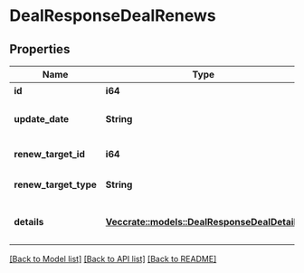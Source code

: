 # DealResponseDealRenews

## Properties

Name | Type | Description | Notes
------------ | ------------- | ------------- | -------------
**id** | **i64** | +更新行ID | 
**update_date** | **String** | 更新日 (yyyy-mm-dd) | 
**renew_target_id** | **i64** | +更新の対象行ID | 
**renew_target_type** | **String** | +更新の対象行タイプ | 
**details** | [**Vec<crate::models::DealResponseDealDetails>**](dealResponse_deal_details.md) | +更新の明細行一覧（配列） | 

[[Back to Model list]](../README.md#documentation-for-models) [[Back to API list]](../README.md#documentation-for-api-endpoints) [[Back to README]](../README.md)


